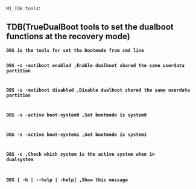`MI_TDB tools`:
<h2>TDB(TrueDualBoot tools to set the dualboot functions at the recovery mode)</h2>

<strong>
<code>DBS is the tools for set the bootmode from cmd line

DBS -s -mutiboot enabled       ,Enable dualboot shared the same userdata partition

DBS -s -mutiboot disabled      ,Disable dualboot shared the same userdata partition

DBS -s -active boot-system0    ,Set bootmode is system0

DBS -s -active boot-system1    ,Set bootmode is system1

DBS -c                         ,Check which system is the active system when in dualsystem

DBS  [ -h | --help | -help]    ,Show this message 
</code>
</strong>

